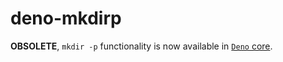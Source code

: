 # deno-mkdirp

**OBSOLETE**, `mkdir -p` functionality is now available in [`Deno` core](https://github.com/denoland/deno/blob/master/js/mkdir.ts).
